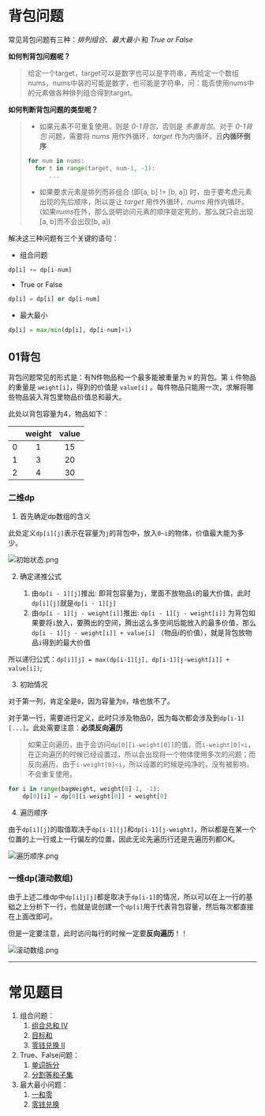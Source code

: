 # 背包问题

常见背包问题有三种：*排列组合*、*最大最小* 和 *True or False*


**如何判背包问题呢？**
> 给定一个target，target可以是数字也可以是字符串，再给定一个数组nums，nums中装的可能是数字，也可能是字符串，问：能否使用nums中的元素做各种排列组合得到target。

**如何判断背包问题的类型呢？**
> * 如果元素不可重复使用，则是 *0-1背包*，否则是 *多重背包*。对于 *0-1背包* 问题，需要将 *nums* 用作外循环，*target* 作为内循环，且**内循环倒序**
> ```py
> for num in nums:
>   for t in range(target, num-1, -1):
>       ...
> ```
> * 如果要求元素是排列而非组合 (即[a, b] != [b, a]) 时，由于要考虑元素出现的先后顺序，所以是让 *target* 用作外循环，*nums* 用作内循环。 (如果*nums*在外，那么说明访问元素的顺序是定死的，那么就只会出现[a, b]而不会出现[b, a])

解决这三种问题有三个关键的语句：
* 组合问题
```py
dp[i] += dp[i-num]
```
* True or False
```py
dp[i] = dp[i] or dp[i-num]
```
* 最大最小
```py
dp[i] = max/min(dp[i], dp[i-num]+1)
```


## 01背包

背包问题常见的形式是：有N件物品和一个最多能被重量为 `W` 的背包。第 `i` 件物品的重量是 `weight[i]`，得到的价值是 `value[i]` 。每件物品只能用一次，求解将哪些物品装入背包里物品价值总和最大。

此处以背包容量为4，物品如下：

|       | weight | value |
| :---: | :----: | :---: |
|   0   |   1    |  15   |
|   1   |   3    |  20   |
|   2   |   4    |  30   |


### 二维dp

1. 首先确定dp数组的含义

此处定义`dp[i][j]`表示在容量为`j`的背包中，放入`0~i`的物体，价值最大能为多少。

![初始状态.png](https://i.loli.net/2021/04/02/N9VJ5zUbFOcqDQ6.png)

2. 确定递推公式

   1. 由`dp[i - 1][j]`推出: 即背包容量为`j`，里面不放物品`i`的最大价值，此时`dp[i][j]`就是`dp[i - 1][j]`
   2. 由`dp[i - 1][j - weight[i]]`推出: `dp[i - 1][j - weight[i]]` 为背包如果要将`i`放入，要腾出的空间，腾出这么多空间后能放入的最多价值，那么`dp[i - 1][j - weight[i]] + value[i]` （物品i的价值），就是背包放物品`i`得到的最大价值

所以递归公式：`dp[i][j] = max(dp[i-1][j], dp[i-1][j-weight[i]] + value[i])`;

3. 初始情况

对于第一列，肯定全是`0`，因为容量为`0`，啥也放不了。

对于第一行，需要进行定义，此时只涉及物品0，因为每次都会涉及到`dp[i-1][...]`。此处需要注意：**必须反向遍历**

> 如果正向遍历，由于会访问`dp[0][i-weight[0]]`的值，而`i-weight[0]<i`，在正向遍历的时候已经设置过，所以会出现将一个物体使用多次的问题；而反向遍历，由于`i-weight[0]<i`，所以设置的时候是纯净的，没有被影响，不会重复使用。

```py
for i in range(bagWeight, weight[0]-1, -1):
    dp[0][i] = dp[0][i-weight[0]] + weight[0]  
```

4. 遍历顺序

由于`dp[i][j]`的取值取决于`dp[i-1][j]`和`dp[i-1][j-weight]`，所以都是在某一个位置的上一行或上一行偏左的位置，因此无论先遍历行还是先遍历列都OK。

![遍历顺序.png](https://i.loli.net/2021/04/02/XnAYOI62NmGscd4.png)

### 一维dp(滚动数组)

由于上述二维dp中`dp[i]j[j]`都是取决于`dp[i-1]`的情况，所以可以在上一行的基础之上分析下一行，也就是说创建一个`dp[i]`用于代表背包容量，然后每次都直接在上面改即可。

但是一定要注意，此时访问每行的时候一定要**反向遍历**！！

![滚动数组.png](https://i.loli.net/2021/04/02/8eLSn4UiGfscjtl.png)


---


# 常见题目


1. 组合问题：
   1.   [组合总和 Ⅳ](https://leetcode-cn.com/problems/combination-sum-iv/description/)
   2.   [目标和](https://leetcode-cn.com/problems/target-sum/description/)
   3.   [零钱兑换 II](https://leetcode-cn.com/problems/coin-change-2/description/)
2. True、False问题：
   1.   [单词拆分](https://leetcode-cn.com/problems/word-break/)
   2.   [分割等和子集](https://leetcode-cn.com/problems/partition-equal-subset-sum/description/)
3. 最大最小问题：
   1.   [一和零](https://leetcode-cn.com/problems/ones-and-zeroes/description/)
   2.   [零钱兑换](https://leetcode-cn.com/problems/coin-change/description/)